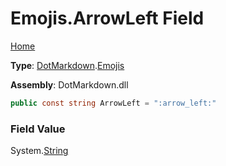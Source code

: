 # Emojis\.ArrowLeft Field

[Home](../../../README.md)

**Type**: [DotMarkdown](../../README.md)\.[Emojis](../README.md)

**Assembly**: DotMarkdown\.dll

```csharp
public const string ArrowLeft = ":arrow_left:"
```

### Field Value

System\.[String](https://docs.microsoft.com/en-us/dotnet/api/system.string)